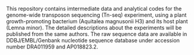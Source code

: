 This repository contains imtermediate data and analytical codes for the genome-wide transposon sequencing (Tn-seq) experiment, using a plant growth-promoting bacterium (Aquitalea magnusonii H3) and its host plant (Lemna minor). The detailed descriptions about the experiments will be published from the same authors. The raw sequence data are available in DDBJ/EMBL/Genbank nucleotide sequence database under accession number DRA011959 and AP018823.2. 
